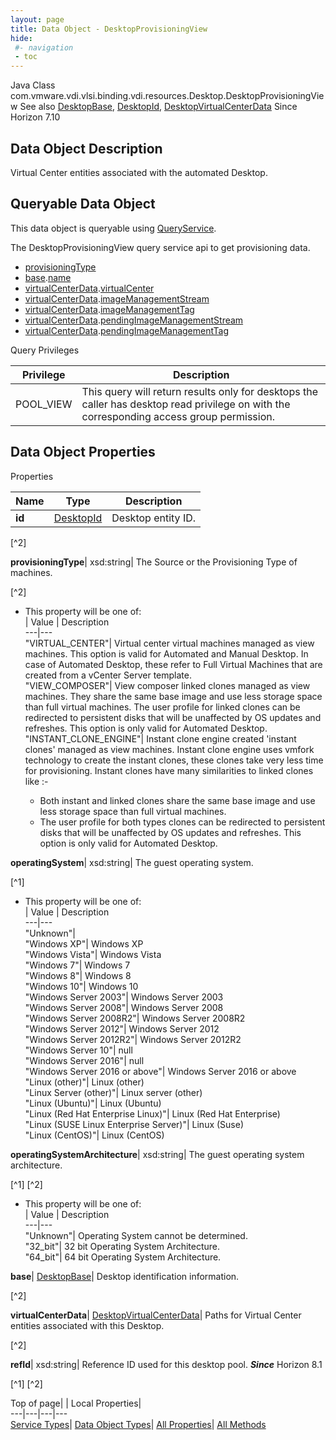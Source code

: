 ```yaml
---
layout: page
title: Data Object - DesktopProvisioningView
hide:
 #- navigation
 - toc
---
```






Java Class
    com.vmware.vdi.vlsi.binding.vdi.resources.Desktop.DesktopProvisioningView
See also
     [DesktopBase](vdi.resources.Desktop.DesktopBase.md), [DesktopId](vdi.entity.DesktopId.md), [DesktopVirtualCenterData](vdi.resources.Desktop.VirtualCenterData.md)
Since 
    Horizon 7.10

## Data Object Description 

Virtual Center entities associated with the automated Desktop. 

##  Queryable Data Object 

This data object is queryable using [QueryService](vdi.query.QueryService.md "QueryService"). 

The DesktopProvisioningView query service api to get provisioning data. 

  * [provisioningType](vdi.resources.Desktop.DesktopProvisioningView.md#provisioningType)
  * [base](vdi.resources.Desktop.DesktopProvisioningView.md#base).[name](vdi.resources.Desktop.DesktopBase.md#name)
  * [virtualCenterData](vdi.resources.Desktop.DesktopProvisioningView.md#virtualCenterData).[virtualCenter](vdi.resources.Desktop.VirtualCenterData.md#virtualCenter)
  * [virtualCenterData](vdi.resources.Desktop.DesktopProvisioningView.md#virtualCenterData).[imageManagementStream](vdi.resources.Desktop.VirtualCenterData.md#imageManagementStream)
  * [virtualCenterData](vdi.resources.Desktop.DesktopProvisioningView.md#virtualCenterData).[imageManagementTag](vdi.resources.Desktop.VirtualCenterData.md#imageManagementTag)
  * [virtualCenterData](vdi.resources.Desktop.DesktopProvisioningView.md#virtualCenterData).[pendingImageManagementStream](vdi.resources.Desktop.VirtualCenterData.md#pendingImageManagementStream)
  * [virtualCenterData](vdi.resources.Desktop.DesktopProvisioningView.md#virtualCenterData).[pendingImageManagementTag](vdi.resources.Desktop.VirtualCenterData.md#pendingImageManagementTag)



Query Privileges 

Privilege |  Description   
---|---  
POOL_VIEW|  This query will return results only for desktops the caller has desktop read privilege on with the corresponding access group permission.   
  


## Data Object Properties

Properties

Name |  Type |  Description   
---|---|---  
**id**| [DesktopId](vdi.entity.DesktopId.md)|  Desktop entity ID.   


[^2]

  
**provisioningType**|  xsd:string|  The Source or the Provisioning Type of machines.   


[^2]
  * This property will be one of:  
|  Value |  Description   
---|---  
"VIRTUAL_CENTER"| Virtual center virtual machines managed as view machines. This option is valid for Automated and Manual Desktop. In case of Automated Desktop, these refer to Full Virtual Machines that are created from a vCenter Server template.  
"VIEW_COMPOSER"| View composer linked clones managed as view machines. They share the same base image and use less storage space than full virtual machines. The user profile for linked clones can be redirected to persistent disks that will be unaffected by OS updates and refreshes. This option is only valid for Automated Desktop.  
"INSTANT_CLONE_ENGINE"| Instant clone engine created 'instant clones' managed as view machines. Instant clone engine uses vmfork technology to create the instant clones, these clones take very less time for provisioning. Instant clones have many similarities to linked clones like :-  

    * Both instant and linked clones share the same base image and use less storage space than full virtual machines.
    * The user profile for both types clones can be redirected to persistent disks that will be unaffected by OS updates and refreshes.
This option is only valid for Automated Desktop.  

  
**operatingSystem**|  xsd:string|  The guest operating system.   


[^1]
  * This property will be one of:  
|  Value |  Description   
---|---  
"Unknown"|   
"Windows XP"| Windows XP  
"Windows Vista"| Windows Vista  
"Windows 7"| Windows 7  
"Windows 8"| Windows 8  
"Windows 10"| Windows 10  
"Windows Server 2003"| Windows Server 2003  
"Windows Server 2008"| Windows Server 2008  
"Windows Server 2008R2"| Windows Server 2008R2  
"Windows Server 2012"| Windows Server 2012  
"Windows Server 2012R2"| Windows Server 2012R2  
"Windows Server 10"| null  
"Windows Server 2016"| null  
"Windows Server 2016 or above"| Windows Server 2016 or above  
"Linux (other)"| Linux (other)  
"Linux Server (other)"| Linux server (other)  
"Linux (Ubuntu)"| Linux (Ubuntu)  
"Linux (Red Hat Enterprise Linux)"| Linux (Red Hat Enterprise)  
"Linux (SUSE Linux Enterprise Server)"| Linux (Suse)  
"Linux (CentOS)"| Linux (CentOS)  

  
**operatingSystemArchitecture**|  xsd:string|  The guest operating system architecture.   


[^1]
[^2]
  * This property will be one of:  
|  Value |  Description   
---|---  
"Unknown"| Operating System cannot be determined.  
"32_bit"| 32 bit Operating System Architecture.  
"64_bit"| 64 bit Operating System Architecture.  

  
**base**| [DesktopBase](vdi.resources.Desktop.DesktopBase.md)|  Desktop identification information.   


[^2]

  
**virtualCenterData**| [DesktopVirtualCenterData](vdi.resources.Desktop.VirtualCenterData.md)|  Paths for Virtual Center entities associated with this Desktop.   


[^2]

  
**refId**|  xsd:string|  Reference ID used for this desktop pool.  **_Since_** Horizon 8.1  


[^1]
[^2]

  
  
  
Top of page| | Local Properties|   
---|---|---|---  
[Service Types](index-mo_types.md)| [Data Object Types](index-do_types.md)| [All Properties](index-properties.md)| [All Methods](index-methods.md)  
  
  

